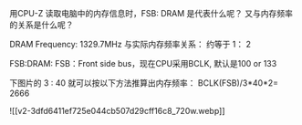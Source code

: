 用CPU-Z 读取电脑中的内存信息时，FSB: DRAM 是代表什么呢？ 又与内存频率的关系是什么呢？

DRAM Frequency: 1329.7MHz 与实际内存频率关系： 约等于 1： 2

FSB:DRAM: FSB：Front side bus，现在CPU采用BCLK, 默认是100 or 133

下图片的 3 : 40 就可以按以下方法推算出内存频率： BCLK(FSB)/3\*40\*2= 2666

![[v2-3dfd6411ef725e044cb507d29cff16c8_720w.webp]]